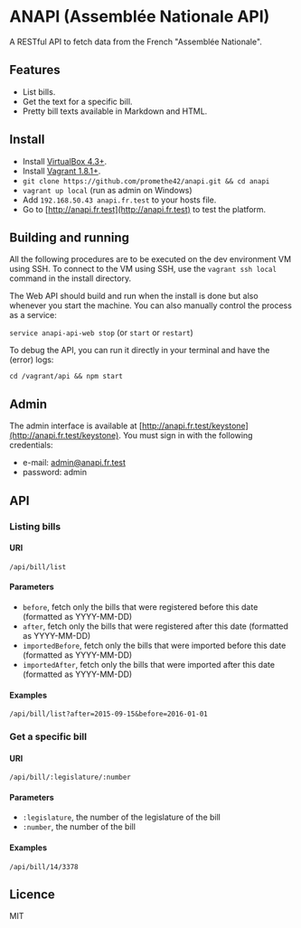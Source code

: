 # ANAPI (Assemblée Nationale API)

A RESTful API to fetch data from the French "Assemblée Nationale".

## Features

* List bills.
* Get the text for a specific bill.
* Pretty bill texts available in Markdown and HTML.

## Install

* Install [VirtualBox 4.3+](https://www.virtualbox.org/wiki/Downloads).
* Install [Vagrant 1.8.1+](https://docs.vagrantup.com/v2/installation/).
* `git clone https://github.com/promethe42/anapi.git && cd anapi`
* `vagrant up local` (run as admin on Windows)
* Add `192.168.50.43 anapi.fr.test` to your hosts file.
* Go to [http://anapi.fr.test](http://anapi.fr.test) to test the platform.

## Building and running

All the following procedures are to be executed on the dev environment VM using SSH. To connect to the VM using SSH, use the `vagrant ssh local` command in the install directory.

The Web API should build and run when the install is done but also whenever you start the machine. You can also manually control the process as a service:

`service anapi-api-web stop` (or `start` or `restart`)

To debug the API, you can run it directly in your terminal and have the (error) logs:

`cd /vagrant/api && npm start`

## Admin

The admin interface is available at [http://anapi.fr.test/keystone](http://anapi.fr.test/keystone). You must sign in with the following credentials:

* e-mail: admin@anapi.fr.test
* password: admin

## API

### Listing bills

#### URI

`/api/bill/list`

#### Parameters

* `before`, fetch only the bills that were registered before this date (formatted as YYYY-MM-DD)
* `after`,  fetch only the bills that were registered after this date (formatted as YYYY-MM-DD)
* `importedBefore`, fetch only the bills that were imported before this date (formatted as YYYY-MM-DD)
* `importedAfter`,  fetch only the bills that were imported after this date (formatted as YYYY-MM-DD)

#### Examples

`/api/bill/list?after=2015-09-15&before=2016-01-01`

### Get a specific bill

#### URI

`/api/bill/:legislature/:number`

#### Parameters

* `:legislature`, the number of the legislature of the bill
* `:number`, the number of the bill

#### Examples

`/api/bill/14/3378`

## Licence

MIT
